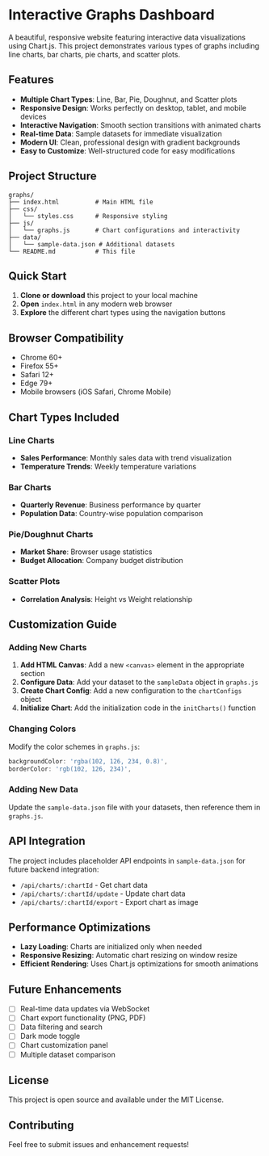 # Interactive Graphs Dashboard

A beautiful, responsive website featuring interactive data visualizations using Chart.js. This project demonstrates various types of graphs including line charts, bar charts, pie charts, and scatter plots.

## Features

- **Multiple Chart Types**: Line, Bar, Pie, Doughnut, and Scatter plots
- **Responsive Design**: Works perfectly on desktop, tablet, and mobile devices
- **Interactive Navigation**: Smooth section transitions with animated charts
- **Real-time Data**: Sample datasets for immediate visualization
- **Modern UI**: Clean, professional design with gradient backgrounds
- **Easy to Customize**: Well-structured code for easy modifications

## Project Structure

```
graphs/
├── index.html          # Main HTML file
├── css/
│   └── styles.css      # Responsive styling
├── js/
│   └── graphs.js       # Chart configurations and interactivity
├── data/
│   └── sample-data.json # Additional datasets
└── README.md           # This file
```

## Quick Start

1. **Clone or download** this project to your local machine
2. **Open** `index.html` in any modern web browser
3. **Explore** the different chart types using the navigation buttons

## Browser Compatibility

- Chrome 60+
- Firefox 55+
- Safari 12+
- Edge 79+
- Mobile browsers (iOS Safari, Chrome Mobile)

## Chart Types Included

### Line Charts
- **Sales Performance**: Monthly sales data with trend visualization
- **Temperature Trends**: Weekly temperature variations

### Bar Charts
- **Quarterly Revenue**: Business performance by quarter
- **Population Data**: Country-wise population comparison

### Pie/Doughnut Charts
- **Market Share**: Browser usage statistics
- **Budget Allocation**: Company budget distribution

### Scatter Plots
- **Correlation Analysis**: Height vs Weight relationship

## Customization Guide

### Adding New Charts

1. **Add HTML Canvas**: Add a new `<canvas>` element in the appropriate section
2. **Configure Data**: Add your dataset to the `sampleData` object in `graphs.js`
3. **Create Chart Config**: Add a new configuration to the `chartConfigs` object
4. **Initialize Chart**: Add the initialization code in the `initCharts()` function

### Changing Colors

Modify the color schemes in `graphs.js`:
```javascript
backgroundColor: 'rgba(102, 126, 234, 0.8)',
borderColor: 'rgb(102, 126, 234)',
```

### Adding New Data

Update the `sample-data.json` file with your datasets, then reference them in `graphs.js`.

## API Integration

The project includes placeholder API endpoints in `sample-data.json` for future backend integration:
- `/api/charts/:chartId` - Get chart data
- `/api/charts/:chartId/update` - Update chart data
- `/api/charts/:chartId/export` - Export chart as image

## Performance Optimizations

- **Lazy Loading**: Charts are initialized only when needed
- **Responsive Resizing**: Automatic chart resizing on window resize
- **Efficient Rendering**: Uses Chart.js optimizations for smooth animations

## Future Enhancements

- [ ] Real-time data updates via WebSocket
- [ ] Chart export functionality (PNG, PDF)
- [ ] Data filtering and search
- [ ] Dark mode toggle
- [ ] Chart customization panel
- [ ] Multiple dataset comparison

## License

This project is open source and available under the MIT License.

## Contributing

Feel free to submit issues and enhancement requests!
